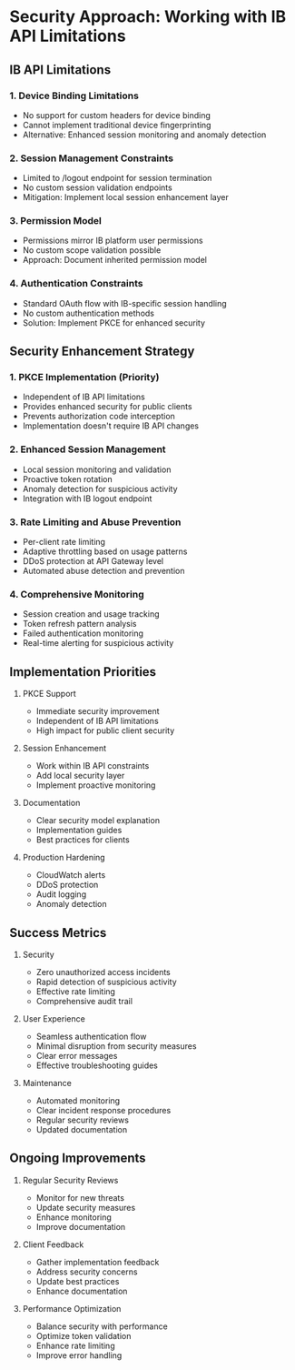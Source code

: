 # Security Approach: Working with IB API Limitations

## IB API Limitations

### 1. Device Binding Limitations
- No support for custom headers for device binding
- Cannot implement traditional device fingerprinting
- Alternative: Enhanced session monitoring and anomaly detection

### 2. Session Management Constraints
- Limited to /logout endpoint for session termination
- No custom session validation endpoints
- Mitigation: Implement local session enhancement layer

### 3. Permission Model
- Permissions mirror IB platform user permissions
- No custom scope validation possible
- Approach: Document inherited permission model

### 4. Authentication Constraints
- Standard OAuth flow with IB-specific session handling
- No custom authentication methods
- Solution: Implement PKCE for enhanced security

## Security Enhancement Strategy

### 1. PKCE Implementation (Priority)
- Independent of IB API limitations
- Provides enhanced security for public clients
- Prevents authorization code interception
- Implementation doesn't require IB API changes

### 2. Enhanced Session Management
- Local session monitoring and validation
- Proactive token rotation
- Anomaly detection for suspicious activity
- Integration with IB logout endpoint

### 3. Rate Limiting and Abuse Prevention
- Per-client rate limiting
- Adaptive throttling based on usage patterns
- DDoS protection at API Gateway level
- Automated abuse detection and prevention

### 4. Comprehensive Monitoring
- Session creation and usage tracking
- Token refresh pattern analysis
- Failed authentication monitoring
- Real-time alerting for suspicious activity

## Implementation Priorities

1. PKCE Support
   - Immediate security improvement
   - Independent of IB API limitations
   - High impact for public client security

2. Session Enhancement
   - Work within IB API constraints
   - Add local security layer
   - Implement proactive monitoring

3. Documentation
   - Clear security model explanation
   - Implementation guides
   - Best practices for clients

4. Production Hardening
   - CloudWatch alerts
   - DDoS protection
   - Audit logging
   - Anomaly detection

## Success Metrics

1. Security
   - Zero unauthorized access incidents
   - Rapid detection of suspicious activity
   - Effective rate limiting
   - Comprehensive audit trail

2. User Experience
   - Seamless authentication flow
   - Minimal disruption from security measures
   - Clear error messages
   - Effective troubleshooting guides

3. Maintenance
   - Automated monitoring
   - Clear incident response procedures
   - Regular security reviews
   - Updated documentation

## Ongoing Improvements

1. Regular Security Reviews
   - Monitor for new threats
   - Update security measures
   - Enhance monitoring
   - Improve documentation

2. Client Feedback
   - Gather implementation feedback
   - Address security concerns
   - Update best practices
   - Enhance documentation

3. Performance Optimization
   - Balance security with performance
   - Optimize token validation
   - Enhance rate limiting
   - Improve error handling